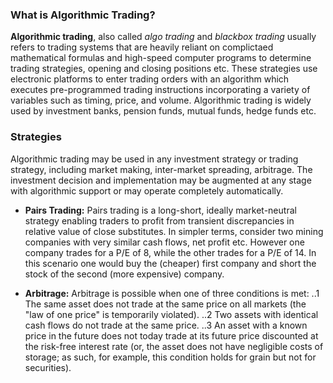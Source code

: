 ### What is Algorithmic Trading?
**Algorithmic trading**, also called *algo trading* and *blackbox trading* usually refers to trading systems that are heavily reliant on complictaed mathematical formulas and high-speed computer programs to determine trading strategies, opening and closing positions etc. These strategies use electronic platforms to enter trading orders with an algorithm which executes pre-programmed trading instructions incorporating a variety of variables such as timing, price, and volume. Algorithmic trading is widely used by investment banks, pension funds, mutual funds, hedge funds etc.

 
### Strategies
Algorithmic trading may be used in any investment strategy or trading strategy, including market making, inter-market spreading, arbitrage. The investment decision and implementation may be augmented at any stage with algorithmic support or may operate completely automatically.

- **Pairs Trading:**
Pairs trading is a long-short, ideally market-neutral strategy enabling traders to profit from transient discrepancies in relative value of close substitutes. In simpler terms, consider two mining companies with very similar cash flows, net profit etc. However one company trades for a P/E of 8, while the other trades for a P/E of 14. In this scenario one would buy the (cheaper) first company and short the stock of the second (more expensive) company.

- **Arbitrage:**
Arbitrage is possible when one of three conditions is met:
..1 The same asset does not trade at the same price on all markets (the "law of one price" is temporarily violated).
..2 Two assets with identical cash flows do not trade at the same price.
..3 An asset with a known price in the future does not today trade at its future price discounted at the risk-free interest rate (or, the asset does not have negligible costs of storage; as such, for example, this condition holds for grain but not for securities).

